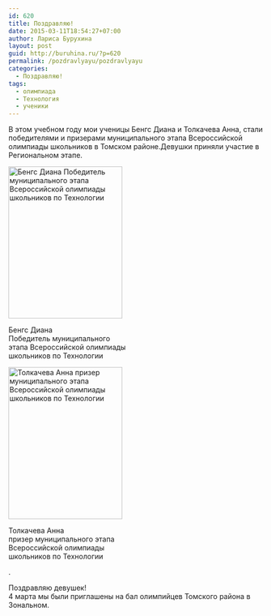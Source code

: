 ```yaml
---
id: 620
title: Поздравляю!
date: 2015-03-11T18:54:27+07:00
author: Лариса Бурухина
layout: post
guid: http://buruhina.ru/?p=620
permalink: /pozdravlyayu/pozdravlyayu
categories:
  - Поздравляю!
tags:
  - олимпиада
  - Технология
  - ученики
---
```

В этом учебном году мои ученицы Бенгс Диана и Толкачева Анна, стали победителями и призерами муниципального этапа Всероссийской олимпиады школьников в Томском районе.Девушки приняли участие в Региональном этапе.  


<div id="attachment_621" style="width: 235px" class="wp-caption alignleft">
  <a href="http://buruhina.ru/wp-content/uploads/2015/03/IMG_0925.jpg"><img aria-describedby="caption-attachment-621" src="http://buruhina.ru/wp-content/uploads/2015/03/IMG_0925-225x300.jpg" alt="Бенгс Диана Победитель муниципального этапа Всероссийской олимпиады школьников по Технологии" width="225" height="300" class="size-medium wp-image-621" /></a>
  
  <p id="caption-attachment-621" class="wp-caption-text">
    Бенгс Диана<br />Победитель муниципального этапа Всероссийской олимпиады школьников по Технологии
  </p>
</div>

  


<div id="attachment_622" style="width: 235px" class="wp-caption alignleft">
  <a href="http://buruhina.ru/wp-content/uploads/2015/03/IMG_1920.jpg"><img aria-describedby="caption-attachment-622" src="http://buruhina.ru/wp-content/uploads/2015/03/IMG_1920-225x300.jpg" alt="Толкачева Анна призер муниципального этапа Всероссийской олимпиады школьников по Технологии" width="225" height="300" class="size-medium wp-image-622" /></a>
  
  <p id="caption-attachment-622" class="wp-caption-text">
    Толкачева Анна<br />призер муниципального этапа Всероссийской олимпиады школьников по Технологии
  </p>
</div>.

  
Поздравляю девушек!  
4 марта мы были приглашены на бал олимпийцев Томского района в Зональном.